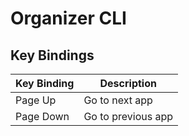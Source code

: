 # Organizer CLI

## Key Bindings

| Key Binding | Description        |
| ----------- | -----------        |
| Page Up     | Go to next app     |
| Page Down   | Go to previous app |
